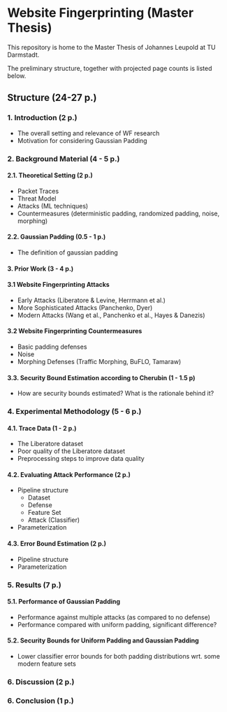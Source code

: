 # Website Fingerprinting (Master Thesis)

This repository is home to the Master Thesis of Johannes Leupold at TU Darmstadt.

The preliminary structure, together with projected page counts is listed below.

## Structure (24-27 p.)

### 1. Introduction (2 p.)

* The overall setting and relevance of WF research
* Motivation for considering Gaussian Padding

### 2. Background Material (4 - 5 p.)

#### 2.1. Theoretical Setting (2 p.)

* Packet Traces
* Threat Model
* Attacks (ML techniques)
* Countermeasures (deterministic padding, randomized padding, noise, morphing)

#### 2.2. Gaussian Padding (0.5 - 1 p.)

* The definition of gaussian padding

#### 3. Prior Work (3 - 4 p.)

#### 3.1 Website Fingerprinting Attacks

* Early Attacks (Liberatore & Levine, Herrmann et al.)
* More Sophisticated Attacks (Panchenko, Dyer)
* Modern Attacks (Wang et al., Panchenko et al., Hayes & Danezis)

#### 3.2 Website Fingerprinting Countermeasures

* Basic padding defenses
* Noise
* Morphing Defenses (Traffic Morphing, BuFLO, Tamaraw)

#### 3.3. Security Bound Estimation according to Cherubin (1 - 1.5 p)

* How are security bounds estimated? What is the rationale behind it?

### 4. Experimental Methodology (5 - 6 p.)

#### 4.1. Trace Data (1 - 2 p.)

* The Liberatore dataset
* Poor quality of the Liberatore dataset
* Preprocessing steps to improve data quality

#### 4.2. Evaluating Attack Performance (2 p.)

* Pipeline structure
  * Dataset
  * Defense
  * Feature Set
  * Attack (Classifier)
* Parameterization

#### 4.3. Error Bound Estimation (2 p.)

* Pipeline structure
* Parameterization

### 5. Results (7 p.)

#### 5.1. Performance of Gaussian Padding

* Performance against multiple attacks (as compared to no defense)
* Performance compared with uniform padding, significant difference?

#### 5.2. Security Bounds for Uniform Padding and Gaussian Padding

* Lower classifier error bounds for both padding distributions wrt. some modern feature sets

### 6. Discussion (2 p.)

### 6. Conclusion (1 p.)
